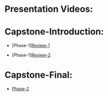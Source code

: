 # Presentation Videos:

# Capstone-Introduction:
  
- [Phase-1][Review-1](https://drive.google.com/file/d/1kescFwHJxnVGZ6HzmyU3yRITKlqdydgT/view?usp=sharing )

- [Phase-1][Review-2](https://drive.google.com/file/d/1n2J9PaMTP4ymykssRO6ah_oudfEvKjMv/view?usp=drive_link)

# Capstone-Final:
  
- [Phase-2](https://drive.google.com/drive/folders/1r1LICALciicXkbRTLAOzJUoh3myzfue1?usp=sharing)
